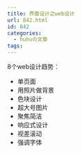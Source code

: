 ```yaml
---
title: 界面设计之web设计
url: 842.html
id: 842
categories:
  - huhuの文章
tags:
---
```


8个web设计趋势：

*   单页面
*   用照片做背景
*   色块设计
*   超大号图片
*   聚焦简洁
*   响应式设计
*   视差滚动
*   强调字体
